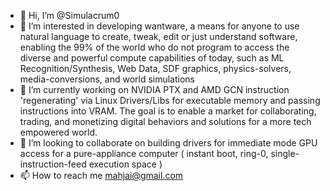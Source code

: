- 👋 Hi, I’m @Simulacrum0
- 👀 I’m interested in developing wantware, a means for anyone to use natural language to create, tweak, edit or just understand software, enabling the 99% of the world who do not program to access the diverse and powerful compute capabilities of today, such as ML Recognition/Synthesis, Web Data, SDF graphics, physics-solvers, media-conversions, and world simulations
- 🌱 I’m currently working on NVIDIA PTX and AMD GCN instruction 'regenerating' via Linux Drivers/Libs for executable memory and passing instructions into VRAM. The goal is to enable a market for collaborating, trading, and monetizing digital behaviors and solutions for a more tech empowered world.
- 💞️ I’m looking to collaborate on building drivers for immediate mode GPU access for a pure-appliance computer ( instant boot, ring-0, single-instruction-feed execution space )
- 📫 How to reach me mahjai@gmail.com

<!---
Simulacrum0/Simulacrum0 is a ✨ special ✨ repository because its `README.md` (this file) appears on your GitHub profile.
You can click the Preview link to take a look at your changes.
--->
